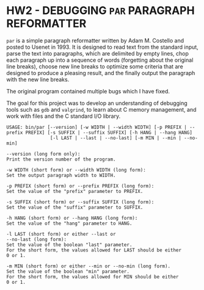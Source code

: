 # HW2 - DEBUGGING ```PAR``` PARAGRAPH REFORMATTER #

```par``` is a simple paragraph reformatter written by Adam M. Costello and posted to Usenet in 1993. It is designed to read text from the standard input, parse the text into paragraphs, which are delimited by empty lines, chop each paragraph up into a sequence of words (forgetting about the original line breaks),
choose new line breaks to optimize some criteria that are designed to produce a pleasing result, and the finally output the paragraph with the new line breaks. 

The original program contained multiple bugs which I have fixed.

The goal for this project was to develop an understanding of debugging tools such as ```gdb``` and ```valgrind```, to learn about C memory management, and work with files and the C standard I/O library.

```
USAGE: bin/par [--version] [-w WIDTH | --width WIDTH] [-p PREFIX | --prefix PREFIX] [-s SUFFIX | --suffix SUFFIX] [-h HANG | --hang HANG]
                [-l LAST | --last | --no-last] [-m MIN | --min | --no-min]

--version (long form only):
Print the version number of the program.

-w WIDTH (short form) or --width WIDTH (long form):
Set the output paragraph width to WIDTH.

-p PREFIX (short form) or --prefix PREFIX (long form):
Set the value of the "prefix" parameter to PREFIX.

-s SUFFIX (short form) or --suffix SUFFIX (long form):
Set the value of the "suffix" parameter to SUFFIX.

-h HANG (short form) or --hang HANG (long form):
Set the value of the "hang" parameter to HANG.

-l LAST (short form) or either --last or
--no-last (long form):
Set the value of the boolean "last" parameter.
For the short form, the values allowed for LAST should be either
0 or 1.

-m MIN (short form) or either --min or --no-min (long form).
Set the value of the boolean "min" parameter.
For the short form, the values allowed for MIN should be either
0 or 1.
```
